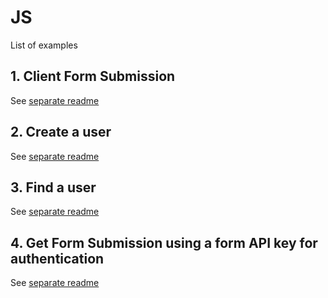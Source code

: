 # JS

List of examples

## 1. Client Form Submission

See [separate readme](../js/src/examples/form-submission/README.md)

## 2. Create a user

See [separate readme](../js/src/examples/create-user/README.md)

## 3. Find a user

See [separate readme](../js/src/examples/find-user/README.md)

## 4. Get Form Submission using a form API key for authentication

See [separate readme](../js/src/examples/get-form-submission/README.md)
